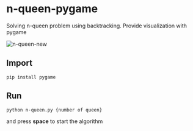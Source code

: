 # n-queen-pygame
Solving n-queen problem using backtracking.
Provide visualization with pygame


![n-queen-new](https://user-images.githubusercontent.com/74141558/224469133-397e6c7b-c843-49c4-b6c5-eeccb9dde85f.gif)


## Import
```
pip install pygame
```

## Run
```
python n-queen.py {number of queen}

```
and press **space** to start the algorithm
